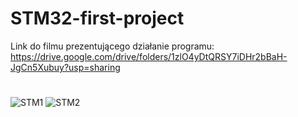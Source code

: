 # STM32-first-project

Link do filmu prezentującego działanie programu:
https://drive.google.com/drive/folders/1zlO4yDtQRSY7iDHr2bBaH-JgCn5Xubuy?usp=sharing

# 
![STM1](https://user-images.githubusercontent.com/72871744/169389309-8b638d61-f44a-4fd4-bbce-c6acdb4a4c43.jpg)
![STM2](https://user-images.githubusercontent.com/72871744/169389545-6c432f2d-304d-47be-8257-37679691b338.jpg)
